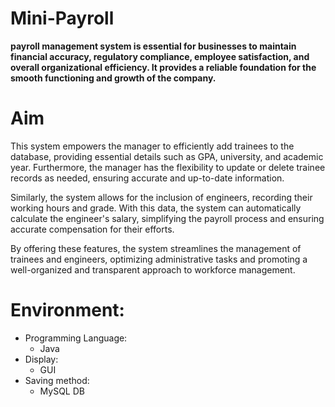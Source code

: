 # Mini-Payroll

**payroll management system is essential for businesses to maintain financial accuracy, regulatory compliance, employee satisfaction, and overall organizational efficiency. It provides a reliable foundation for the smooth functioning and growth of the company.**

# Aim
This system empowers the manager to efficiently add trainees to the database, providing essential details such as GPA, university, and academic year. Furthermore, the manager has the flexibility to update or delete trainee records as needed, ensuring accurate and up-to-date information.

Similarly, the system allows for the inclusion of engineers, recording their working hours and grade. With this data, the system can automatically calculate the engineer's salary, simplifying the payroll process and ensuring accurate compensation for their efforts.

By offering these features, the system streamlines the management of trainees and engineers, optimizing administrative tasks and promoting a well-organized and transparent approach to workforce management.

# Environment:
- Programming Language:
  - Java
- Display:
  - GUI
- Saving method:
  - MySQL DB
